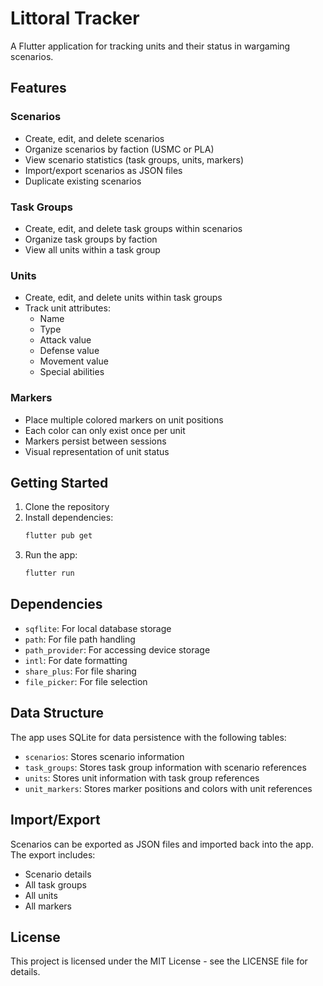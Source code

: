 # Littoral Tracker

A Flutter application for tracking units and their status in wargaming scenarios.

## Features

### Scenarios
- Create, edit, and delete scenarios
- Organize scenarios by faction (USMC or PLA)
- View scenario statistics (task groups, units, markers)
- Import/export scenarios as JSON files
- Duplicate existing scenarios

### Task Groups
- Create, edit, and delete task groups within scenarios
- Organize task groups by faction
- View all units within a task group

### Units
- Create, edit, and delete units within task groups
- Track unit attributes:
  - Name
  - Type
  - Attack value
  - Defense value
  - Movement value
  - Special abilities

### Markers
- Place multiple colored markers on unit positions
- Each color can only exist once per unit
- Markers persist between sessions
- Visual representation of unit status

## Getting Started

1. Clone the repository
2. Install dependencies:
   ```bash
   flutter pub get
   ```
3. Run the app:
   ```bash
   flutter run
   ```

## Dependencies

- `sqflite`: For local database storage
- `path`: For file path handling
- `path_provider`: For accessing device storage
- `intl`: For date formatting
- `share_plus`: For file sharing
- `file_picker`: For file selection

## Data Structure

The app uses SQLite for data persistence with the following tables:

- `scenarios`: Stores scenario information
- `task_groups`: Stores task group information with scenario references
- `units`: Stores unit information with task group references
- `unit_markers`: Stores marker positions and colors with unit references

## Import/Export

Scenarios can be exported as JSON files and imported back into the app. The export includes:
- Scenario details
- All task groups
- All units
- All markers

## License

This project is licensed under the MIT License - see the LICENSE file for details.
